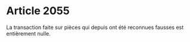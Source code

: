 # Article 2055

La transaction faite sur pièces qui depuis ont été reconnues fausses est entièrement nulle.